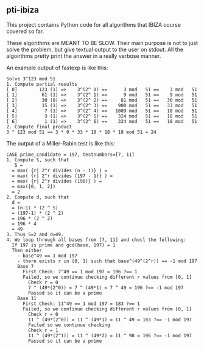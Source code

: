 ## pti-ibiza

This project contains Python code for all algorithms that IBIZA course covered so far.

These algorithms are MEANT TO BE SLOW. Their main purpose is not to just solve the problem, but give textual output to the user on stdout.
All the algoirthms pretty print the answer in a really verbose manner.

An example output of fastexp is like this:

```
Solve 3^123 mod 51
1. Compute partial results
[ 0]        123 (1) =>    3^(2^ 0) ==      3 mod   51 ==    3 mod   51
[ 1]         61 (1) =>    3^(2^ 1) ==      9 mod   51 ==    9 mod   51
[ 2]         30 (0) =>    3^(2^ 2) ==     81 mod   51 ==   30 mod   51
[ 3]         15 (1) =>    3^(2^ 3) ==    900 mod   51 ==   33 mod   51
[ 4]          7 (1) =>    3^(2^ 4) ==   1089 mod   51 ==   18 mod   51
[ 5]          3 (1) =>    3^(2^ 5) ==    324 mod   51 ==   18 mod   51
[ 6]          1 (1) =>    3^(2^ 6) ==    324 mod   51 ==   18 mod   51
2. Compute final product
3 ^ 123 mod 51 == 3 * 9 * 33 * 18 * 18 * 18 mod 51 = 24
```

The output of a Miller-Rabin test is like this:

```
CASE prime_candidate = 197, testnumbers=[7, 11]
1. Compute S, such that
   S =
  = max( {r| 2^r divides (n - 1)} ) =
  = max( {r| 2^r divides (197 - 1)} ) =
  = max( {r| 2^r divides (196)} ) =
  = max([0, 1, 2])
  = 2
2. Compute d, such that
  d =
  = (n-1) * (2 ^ S)
  = (197-1) * (2 ^ 2)
  = 196 * (2 ^ 2)
  = 196 * 4
  = 49
3. Thus S=2 and d=49.
4. We loop through all bases from [7, 11] and checl the following:
  If 197 is prime and gcd(base, 197) = 1
  Then either
    - base^49 == 1 mod 197
    - there exists r in [0, 1] such that base^(49^(2^r)) == -1 mod 197
    Base 7
      First Check: 7^49 == 1 mod 197 = 196 ?== 1
      Failed, so we continue checking different r values from [0, 1]
        Check r = 0
        7 ^ (49*(2^0)) = 7 ^ (49*1) = 7 ^ 49 = 196 ?== -1 mod 197
        Passed so it can be a prime
    Base 11
      First Check: 11^49 == 1 mod 197 = 183 ?== 1
      Failed, so we continue checking different r values from [0, 1]
        Check r = 0
        11 ^ (49*(2^0)) = 11 ^ (49*1) = 11 ^ 49 = 183 ?== -1 mod 197
        Failed so we continue checking
        Check r = 1
        11 ^ (49*(2^1)) = 11 ^ (49*2) = 11 ^ 98 = 196 ?== -1 mod 197
        Passed so it can be a prime
```
